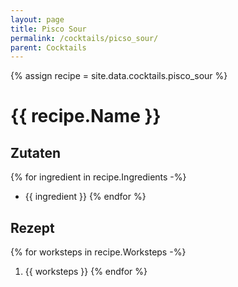```yaml
---
layout: page
title: Pisco Sour
permalink: /cocktails/picso_sour/
parent: Cocktails
---
```

{% assign recipe = site.data.cocktails.pisco_sour %}
# {{ recipe.Name }}
## Zutaten
{% for ingredient in recipe.Ingredients -%}
- {{ ingredient }}
{% endfor %}

## Rezept
{% for worksteps in recipe.Worksteps -%}
1. {{ worksteps }}
{% endfor %}
